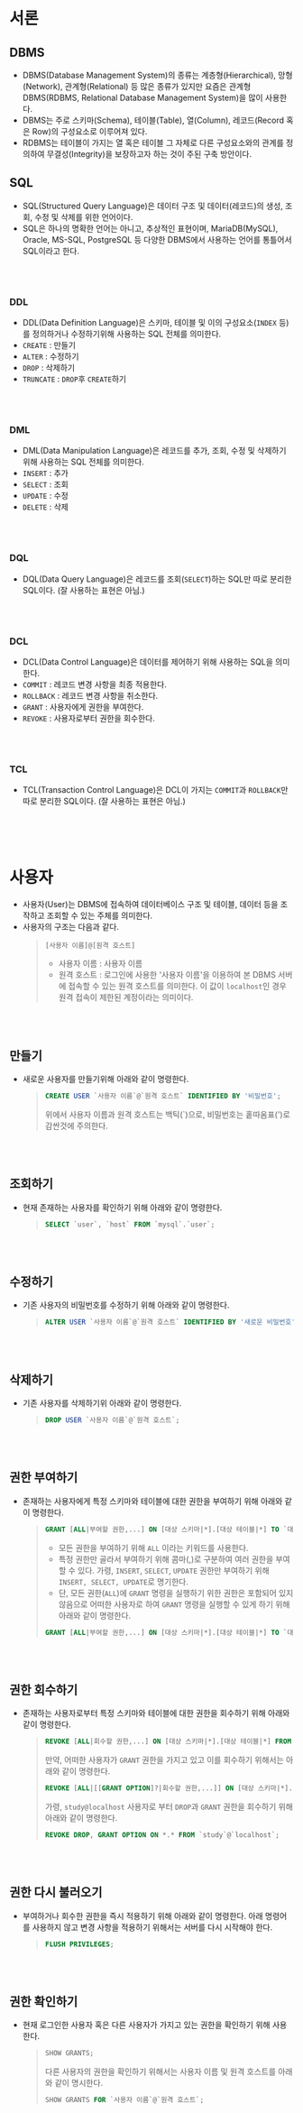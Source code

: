 # 서론

## DBMS

- DBMS(Database Management System)의 종류는 계층형(Hierarchical), 망형(Network), 관계형(Relational) 등 많은 종류가 있지만 요즘은 관계형 DBMS(RDBMS, Relational Database Management System)을 많이 사용한다.
- DBMS는 주로 스키마(Schema), 테이블(Table), 열(Column), 레코드(Record 혹은 Row)의 구성요소로 이루어져 있다.
- RDBMS는 테이블이 가지는 열 혹은 테이블 그 자체로 다른 구성요소와의 관계를 정의하여 무결성(Integrity)을 보장하고자 하는 것이 주된 구축 방안이다.

## SQL

- SQL(Structured Query Language)은 데이터 구조 및 데이터(레코드)의 생성, 조회, 수정 및 삭제를 위한 언어이다.
- SQL은 하나의 명확한 언어는 아니고, 추상적인 표현이며, MariaDB(MySQL), Oracle, MS-SQL, PostgreSQL 등 다양한 DBMS에서 사용하는 언어를 통틀어서 SQL이라고 한다.

<br><br>
  ### DDL
  
  - DDL(Data Definition Language)은 스키마, 테이블 및 이의 구성요소(`INDEX` 등)를 정의하거나 수정하기위해 사용하는 SQL 전체를 의미한다.
  - `CREATE` : 만들기
  - `ALTER` : 수정하기
  - `DROP` : 삭제하기
  - `TRUNCATE` : `DROP`후 `CREATE`하기

<br><br>
  ### DML
 
  - DML(Data Manipulation Language)은 레코드를 추가, 조회, 수정 및 삭제하기 위해 사용하는 SQL 전체를 의미한다.
  - `INSERT` : 추가
  - `SELECT` : 조회
  - `UPDATE` : 수정
  - `DELETE` : 삭제

<br><br>
  ### DQL

  - DQL(Data Query Language)은 레코드를 조회(`SELECT`)하는 SQL만 따로 분리한 SQL이다. (잘 사용하는 표현은 아님.)

<br><br>
  ### DCL

  - DCL(Data Control Language)은 데이터를 제어하기 위해 사용하는 SQL을 의미한다.
  - `COMMIT` : 레코드 변경 사항을 최종 적용한다.
  - `ROLLBACK` : 레코드 변경 사항을 취소한다.
  - `GRANT` : 사용자에게 권한을 부여한다.
  - `REVOKE` : 사용자로부터 권한을 회수한다.

<br><br>
  ### TCL

  - TCL(Transaction Control Language)은 DCL이 가지는 `COMMIT`과 `ROLLBACK`만 따로 분리한 SQL이다. (잘 사용하는 표현은 아님.)

<br><br><br>

# 사용자

- 사용자(User)는 DBMS에 접속하여 데이터베이스 구조 및 테이블, 데이터 등을 조작하고 조회할 수 있는 주체를 의미한다.
- 사용자의 구조는 다음과 같다.
  > ```text
  > [사용자 이름]@[원격 호스트] 
  > ```
  > - 사용자 이름 : 사용자 이름
  > - 원격 호스트 : 로그인에 사용한 '사용자 이름'을 이용하여 본 DBMS 서버에 접속할 수 있는 원격 호스트를 의미한다. 이 값이 `localhost`인 경우 원격 접속이 제한된 계정이라는 의미이다.

<br><br>
## 만들기

- 새로운 사용자를 만들기위해 아래와 같이 명령한다.
  > ```sql
  > CREATE USER `사용자 이름`@`원격 호스트` IDENTIFIED BY '비밀번호';
  > ```
  > 위에서 사용자 이름과 원격 호스트는 백틱(`)으로, 비밀번호는 홑따옴표(')로 감싼것에 주의한다.

<br><br>
## 조회하기

- 현재 존재하는 사용자를 확인하기 위해 아래와 같이 명령한다.
  > ```sql
  > SELECT `user`, `host` FROM `mysql`.`user`;
  > ```

<br><br>
## 수정하기
- 기존 사용자의 비밀번호를 수정하기 위해 아래와 같이 명령한다.
  > ```sql
  > ALTER USER `사용자 이름`@`원격 호스트` IDENTIFIED BY '새로운 비밀번호';
  > ```

<br><br>
## 삭제하기

- 기존 사용자를 삭제하기위 아래와 같이 명령한다.
  > ```sql
  > DROP USER `사용자 이름`@`원격 호스트`;
  > ```

<br><br>
## 권한 부여하기

- 존재하는 사용자에게 특정 스키마와 테이블에 대한 권한을 부여하기 위해 아래와 같이 명령한다.
  > ```sql
  > GRANT [ALL|부여할 권한,...] ON [대상 스키마|*].[대상 테이블|*] TO `대상 사용자 이름`@`대상 사용자 원격 호스트`;
  > ```
  > - 모든 권한을 부여하기 위해 `ALL` 이라는 키워드를 사용한다.
  > - 특정 권한만 골라서 부여하기 위해 콤마(,)로 구분하여 여러 권한을 부여할 수 있다. 가령, `INSERT`, `SELECT`, `UPDATE` 권한만 부여하기 위해 `INSERT, SELECT, UPDATE`로 명기한다.
  > - 단, 모든 권한(`ALL`)에 `GRANT` 명령을 실행하기 위한 권한은 포함되어 있지 않음으로 어떠한 사용자로 하여 `GRANT` 명령을 실행할 수 있게 하기 위해 아래와 같이 명령한다.
  > ```sql
  > GRANT [ALL|부여할 권한,...] ON [대상 스키마|*].[대상 테이블|*] TO `대상 사용자 이름`@`대상 사용자 원격 호스트` WITH GRANT OPTION;
  > ```

<br><br>
## 권한 회수하기

- 존재하는 사용자로부터 특정 스키마와 테이블에 대한 권한을 회수하기 위해 아래와 같이 명령한다.
  > ```sql
  > REVOKE [ALL|회수할 권한,...] ON [대상 스키마|*].[대상 테이블|*] FROM `대상 사용자 이름`@`대상 사용자 원격 호스트`;
  > ```
  > 만약, 어떠한 사용자가 `GRANT` 권한을 가지고 있고 이를 회수하기 위해서는 아래와 같이 명령한다.
  > ```sql
  > REVOKE [ALL|[[GRANT OPTION]?|회수할 권한,...]] ON [대상 스키마|*].[대상 테이블|*] FROM `대상 사용자 이름`@`대상 사용자 원격 호스트`;
  > ``` 
  > 가령, `study@localhost` 사용자로 부터 `DROP`과 `GRANT` 권한을 회수하기 위해 아래와 같이 명령한다.
  > ```sql
  > REVOKE DROP, GRANT OPTION ON *.* FROM `study`@`localhost`;
  > ```

<br><br>
## 권한 다시 불러오기

- 부여하거나 회수한 권한을 즉시 적용하기 위해 아래와 같이 명령한다. 아래 명령어를 사용하지 않고 변경 사항을 적용하기 위해서는 서버를 다시 시작해야 한다.
  > ```sql
  > FLUSH PRIVILEGES;
  > ```

<br><br>
## 권한 확인하기

- 현재 로그인한 사용자 혹은 다른 사용자가 가지고 있는 권한을 확인하기 위해 사용한다.
  > ```sql
  > SHOW GRANTS;
  > ```
  > 다른 사용자의 권한을 확인하기 위해서는 사용자 이름 및 원격 호스트를 아래와 같이 명시한다.
  > ```sql
  > SHOW GRANTS FOR `사용자 이름`@`원격 호스트`;
  > ``` 

<br>
<br>
<br>
<br>
